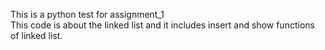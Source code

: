 This is a python test for assignment_1<br />
This code is about the linked list and it includes insert and show functions of linked list. 
